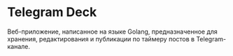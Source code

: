 # Telegram Deck
Веб-приложение, написанное на языке Golang, предназначенное для хранения, редактирования и публикации по таймеру постов в Telegram-канале.
